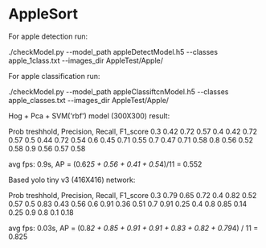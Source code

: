 # AppleSort
For apple detection run:

 ./checkModel.py --model_path appleDetectModel.h5 --classes apple_1class.txt  --images_dir AppleTest/Apple/
 
For apple classification run:

 ./checkModel.py --model_path appleClassiftcnModel.h5 --classes apple_classes.txt  --images_dir AppleTest/Apple/
 
 
 Hog + Pca + SVM('rbf') model (300X300) result:
 
 Prob treshhold, Precision, Recall, F1_score
      0.3           0.42     0.72     0.57 
      0.4           0.42     0.72     0.57
      0.5           0.44     0.72     0.54
      0.6           0.45     0.71     0.55
      0.7           0.47     0.71     0.58
      0.8           0.56     0.52     0.58
      0.9           0.56     0.57     0.58
 
 avg fps: 0.9s,
 AP = (0.62*5 + 0.56 + 0.41 + 0.5*4)/11 = 0.552
 
 Based yolo tiny v3 (416X416) network:
 
 Prob treshhold, Precision, Recall, F1_score
      0.3           0.79     0.65     0.72 
      0.4           0.82     0.52     0.57
      0.5           0.83     0.43     0.56
      0.6           0.91     0.36     0.51
      0.7           0.91     0.25     0.4
      0.8           0.85     0.14     0.25
      0.9           0.8      0.1      0.18

avg fps: 0.03s,
AP = (0.8*2 + 0.85 + 0.91 + 0.91 + 0.83 + 0.82 + 0.79*4) / 11 = 0.825
